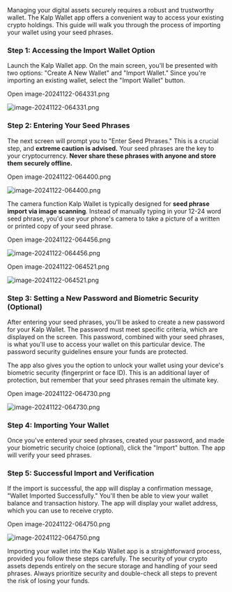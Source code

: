 Managing your digital assets securely requires a robust and trustworthy wallet. The Kalp Wallet app offers a convenient way to access your existing crypto holdings. This guide will walk you through the process of importing your wallet using your seed phrases.

### **Step 1: Accessing the Import Wallet Option**

Launch the Kalp Wallet app. On the main screen, you'll be presented with two options: "Create A New Wallet" and "Import Wallet." Since you're importing an existing wallet, select the "Import Wallet" button.

Open image-20241122-064331.png

![image-20241122-064331.png](https://docs-images-kalp-studio.s3.ap-south-1.amazonaws.com/Kalp+Wallet+Mobile/2.+How+to+import+wallet/IW+1.png)

### **Step 2: Entering Your Seed Phrases**

The next screen will prompt you to "Enter Seed Phrases." This is a crucial step, and **extreme caution is advised.** Your seed phrases are the key to your cryptocurrency. **Never share these phrases with anyone and store them securely offline.**

Open image-20241122-064400.png

![image-20241122-064400.png](https://docs-images-kalp-studio.s3.ap-south-1.amazonaws.com/Kalp+Wallet+Mobile/2.+How+to+import+wallet/IW+2.png)

The camera function Kalp Wallet is typically designed for **seed phrase import via image scanning**. Instead of manually typing in your 12-24 word seed phrase, you'd use your phone's camera to take a picture of a written or printed copy of your seed phrase.

Open image-20241122-064456.png

![image-20241122-064456.png](https://docs-images-kalp-studio.s3.ap-south-1.amazonaws.com/Kalp+Wallet+Mobile/2.+How+to+import+wallet/IW+3.png)

Open image-20241122-064521.png

![image-20241122-064521.png](https://docs-images-kalp-studio.s3.ap-south-1.amazonaws.com/Kalp+Wallet+Mobile/2.+How+to+import+wallet/IW+4.png)

### **Step 3: Setting a New Password and Biometric Security (Optional)**

After entering your seed phrases, you'll be asked to create a new password for your Kalp Wallet. The password must meet specific criteria, which are displayed on the screen. This password, combined with your seed phrases, is what you'll use to access your wallet on this particular device. The password security guidelines ensure your funds are protected.

The app also gives you the option to unlock your wallet using your device's biometric security (fingerprint or face ID). This is an additional layer of protection, but remember that your seed phrases remain the ultimate key.

Open image-20241122-064730.png

![image-20241122-064730.png](https://docs-images-kalp-studio.s3.ap-south-1.amazonaws.com/Kalp+Wallet+Mobile/2.+How+to+import+wallet/IW+5.png)

### **Step 4: Importing Your Wallet**

Once you've entered your seed phrases, created your password, and made your biometric security choice (optional), click the "Import" button. The app will verify your seed phrases.

### **Step 5: Successful Import and Verification**

If the import is successful, the app will display a confirmation message, "Wallet Imported Successfully." You'll then be able to view your wallet balance and transaction history. The app will display your wallet address, which you can use to receive crypto.

Open image-20241122-064750.png

![image-20241122-064750.png](https://docs-images-kalp-studio.s3.ap-south-1.amazonaws.com/Kalp+Wallet+Mobile/2.+How+to+import+wallet/IW+6.png)

Importing your wallet into the Kalp Wallet app is a straightforward process, provided you follow these steps carefully. The security of your crypto assets depends entirely on the secure storage and handling of your seed phrases. Always prioritize security and double-check all steps to prevent the risk of losing your funds.